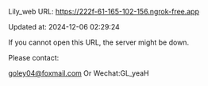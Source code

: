 Lily_web URL: https://222f-61-165-102-156.ngrok-free.app

Updated at: 2024-12-06 02:29:24

If you cannot open this URL, the server might be down.

Please contact: 

goley04@foxmail.com Or Wechat:GL_yeaH